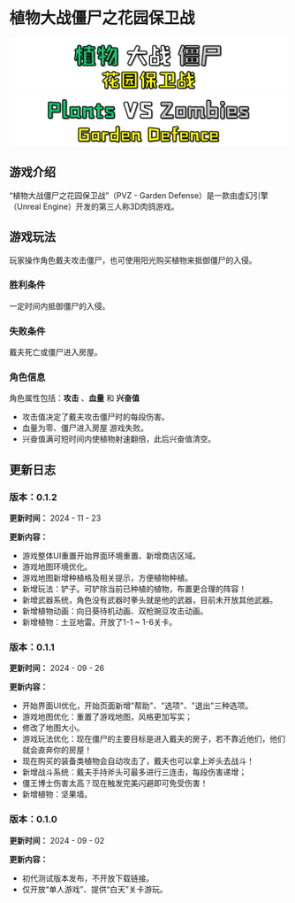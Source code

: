 # 植物大战僵尸之花园保卫战

<img src="MDimage/tittle_cn.png" alt="Tittle"  />

<img src="MDimage/tittle_en.png" alt="titile_en"  />

## 游戏介绍

“植物大战僵尸之花园保卫战”（PVZ - Garden Defense）是一款由虚幻引擎（Unreal Engine）开发的第三人称3D肉鸽游戏。

## 游戏玩法

玩家操作角色戴夫攻击僵尸，也可使用阳光购买植物来抵御僵尸的入侵。

### 胜利条件

一定时间内抵御僵尸的入侵。

### 失败条件

戴夫死亡或僵尸进入房屋。

### 角色信息

角色属性包括：**攻击** 、**血量** 和 **兴奋值**

-   攻击值决定了戴夫攻击僵尸时的每段伤害。
-   血量为零、僵尸进入房屋 游戏失败。
-   兴奋值满可短时间内使植物射速翻倍，此后兴奋值清空。

## 更新日志

### 版本：0.1.2

**更新时间：** 2024 - 11 - 23

**更新内容：**

*   游戏整体UI重置开始界面环境重置、新增商店区域。
*   游戏地图环境优化。
*   游戏地图新增种植格及相关提示，方便植物种植。
*   新增玩法：铲子。可铲除当前已种植的植物，布置更合理的阵容！
*   新增武器系统，角色没有武器时拳头就是他的武器，目前未开放其他武器。
*   新增植物动画：向日葵待机动画、双枪豌豆攻击动画。
*   新增植物：土豆地雷。开放了1-1 ~ 1-6关卡。

### 版本：0.1.1

**更新时间：** 2024 - 09 - 26

**更新内容：**

*   开始界面UI优化，开始页面新增"帮助"、"选项"、"退出"三种选项。
*   游戏地图优化：重置了游戏地图，风格更加写实；
*   修改了地图大小。
*   游戏玩法优化：现在僵尸的主要目标是进入戴夫的房子，若不靠近他们，他们就会直奔你的房屋！
*   现在购买的装备类植物会自动攻击了，戴夫也可以拿上斧头去战斗！
*   新增战斗系统：戴夫手持斧头可最多进行三连击，每段伤害递增；
*   僵王博士伤害太高？现在触发完美闪避即可免受伤害！
*   新增植物：坚果墙。

### 版本：0.1.0

**更新时间：** 2024 - 09 - 02

**更新内容：**

*   初代测试版本发布，不开放下载链接。
*   仅开放“单人游戏”、提供“白天”关卡游玩。



